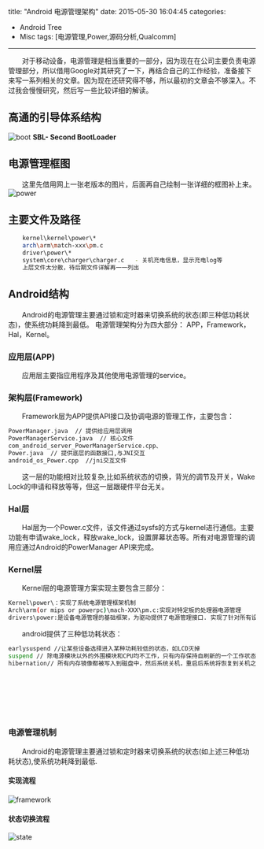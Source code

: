 title: "Android 电源管理架构"
date: 2015-05-30 16:04:45
categories:
- Android Tree
- Misc
tags: [电源管理,Power,源码分析,Qualcomm]
---
　　对于移动设备，电源管理是相当重要的一部分，因为现在在公司主要负责电源管理部分，所以借用Google对其研究了一下，再结合自己的工作经验，准备接下来写一系列相关的文章。因为现在还研究得不够，所以最初的文章会不够深入。不过我会慢慢研究，然后写一些比较详细的解读。

## 高通的引导体系结构
![boot](https://andylee-1258982386.cos.ap-chengdu.myqcloud.com/20155304921b788-8a63-472f-be7c-2220a98cf428.jpg)
**SBL- Second BootLoader**
<!--more-->
## 电源管理框图
　　这里先借用网上一张老版本的图片，后面再自己绘制一张详细的框图补上来。
![power](https://andylee-1258982386.cos.ap-chengdu.myqcloud.com/20155305061d93f-df42-46c4-ae36-bd18648583b1.jpg)

## 主要文件及路径
```bash
	kernel\kernel\power\*
    arch\arm\match-xxx\pm.c
    driver\power\*
    system\core\charger\charger.c   - 关机充电信息，显示充电log等
    上层文件太分散，待后期文件详解再一一列出
```
## Android结构
　　Android的电源管理主要通过锁和定时器来切换系统的状态(即三种低功耗状态)，使系统功耗降到最低。 电源管理架构分为四大部分： APP，Framework，Hal，Kernel。

### 应用层(APP) 
　　应用层主要指应用程序及其他使用电源管理的service。

### 架构层(Framework)
　　Framework层为APP提供API接口及协调电源的管理工作，主要包含：
```bash
PowerManager.java  // 提供给应用层调用
PowerManagerService.java  // 核心文件
com_android_server_PowerManagerService.cpp、
Power.java  // 提供底层的函数接口,与JNI交互
android_os_Power.cpp  //jni交互文件
```
　　这一层的功能相对比较复杂,比如系统状态的切换，背光的调节及开关，Wake Lock的申请和释放等等，但这一层跟硬件平台无关。

### Hal层
　　Hal层为一个Power.c文件，该文件通过sysfs的方式与kernel进行通信。主要功能有申请wake_lock，释放wake_lock，设置屏幕状态等。所有对电源管理的调用应通过Android的PowerManager API来完成。

### Kernel层
　　Kernel层的电源管理方案实现主要包含三部分：
```bash
Kernel\power\：实现了系统电源管理框架机制
Arch\arm(or mips or powerpc)\mach-XXX\pm.c:实现对特定板的处理器电源管理
drivers\power:是设备电源管理的基础框架，为驱动提供了电源管理接口. 实现了针对所有设备的sysfs操作函数.
```
　　android提供了三种低功耗状态：
```bash
earlysuspend //让某些设备选择进入某种功耗较低的状态，如LCD灭掉
suspend // 除电源模块以外的外围模块和CPU均不工作，只有内存保持自刷新的一个工作状态
hibernation// 所有内存镜像都被写入到磁盘中，然后系统关机，重启后系统将恢复到关机之前的状态
```
　
---
　
### 电源管理机制
　　Android的电源管理主要通过锁和定时器来切换系统的状态(如上述三种低功耗状态),使系统功耗降到最低.
　
#### 实现流程
![framework](https://andylee-1258982386.cos.ap-chengdu.myqcloud.com/2015530390bc951-ede6-47dd-83ce-c1a6aced6e82.png)
　

#### 状态切换流程
![state](https://andylee-1258982386.cos.ap-chengdu.myqcloud.com/201553020e46e8e-7570-483b-9ea2-375cf4ae59d2.png)
